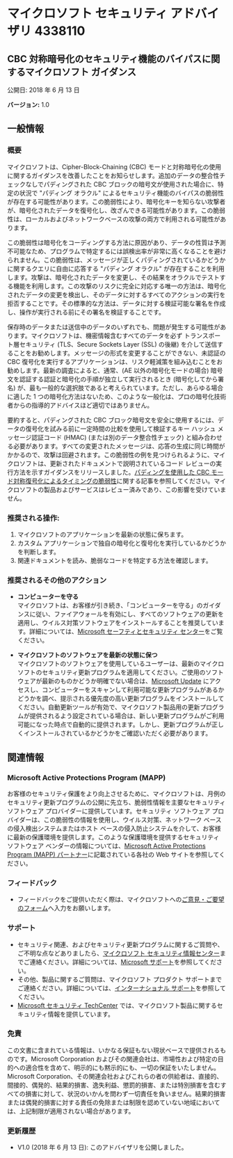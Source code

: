 ﻿---
TOCTitle: 4338110
Title: マイクロソフト セキュリティ アドバイザリ 4338110
---

マイクロソフト セキュリティ アドバイザリ 4338110
===================================

CBC 対称暗号化のセキュリティ機能のバイパスに関するマイクロソフト ガイダンス
-----------------------------------------------------------------------

公開日: 2018 年 6 月 13 日

**バージョン:** 1.0

一般情報
-------------------

### 概要

マイクロソフトは、Cipher-Block-Chaining (CBC) モードと対称暗号化の使用に関するガイダンスを改善したことをお知らせします。追加のデータの整合性チェックなしでパディングされた CBC ブロックの暗号文が使用された場合に、特定の状況で "パディング オラクル" によるセキュリティ機能のバイパスの脆弱性が存在する可能性があります。この脆弱性により、暗号化キーを知らない攻撃者が、暗号化されたデータを復号化し、改ざんできる可能性があります。この脆弱性は、ローカルおよびネットワークベースの攻撃の両方で利用される可能性があります。

この脆弱性は暗号化をコーディングする方法に原因があり、データの性質は予測不可能なため、プログラムで特定するには誤検出率が非常に高くなることを避けられません。この脆弱性は、メッセージが正しくパディングされているかどうかに関するクエリに自由に応答する "パディング オラクル" が存在することを利用します。攻撃は、暗号化されたデータを変更し、その結果をオラクルでテストする機能を利用します。この攻撃のリスクに完全に対応する唯一の方法は、暗号化されたデータの変更を検出し、そのデータに対するすべてのアクションの実行を拒否することです。その標準的な方法は、データに対する検証可能な署名を作成し、操作が実行される前にその署名を検証することです。 

保存時のデータまたは送信中のデータのいずれでも、問題が発生する可能性があります。マイクロソフトは、機密情報含むすべてのデータを必ず トランスポート層セキュリティ (TLS、Secure Sockets Layer (SSL) の後継) を介して送信することをお勧めします。メッセージの形式を変更することができない、未認証の CBC 復号化を実行するアプリケーションは、リスク軽減策を組み込むことをお勧めします。最新の調査によると、通常、(AE 以外の暗号化モードの場合) 暗号文を認証する認証と暗号化の手順が独立して実行されるとき (暗号化してから署名) が、最も一般的な選択肢であると考えられています。ただし、あらゆる場合に適した 1 つの暗号化方法はないため、このような一般化は、プロの暗号化技術者からの指導的アドバイスほど適切ではありません。 

要約すると、パディングされた CBC ブロック暗号文を安全に使用するには、データの復号化を試みる前に一定時間の比較を使用して検証するキー ハッシュ メッセージ認証コード (HMAC) (または別のデータ整合性チェック) と組み合わせる必要があります。すべての変更されたメッセージは、応答の生成に同じ時間がかかるので、攻撃は回避されます。この脆弱性の例を見つけられるように、マイクロソフトは、更新されたドキュメントで説明されているコード レビューの実行方法を示すガイダンスをリリースしました。[パディングを使用した CBC モード対称復号化によるタイミングの脆弱性](https://docs.microsoft.com/dotnet/standard/security/vulnerabilities-cbc-mode)に関する記事を参照してください。マイクロソフトの製品およびサービスはレビュー済みであり、この影響を受けていません。

### 推奨される操作:

1. マイクロソフトのアプリケーションを最新の状態に保ちます。
2. カスタム アプリケーションで独自の暗号化と復号化を実行しているかどうかを判断します。
3. 関連ドキュメントを読み、脆弱なコードを特定する方法を確認します。

### 推奨されるその他のアクション
  
-   **コンピューターを守る**   
    マイクロソフトは、お客様が引き続き、「コンピューターを守る」のガイダンスに従い、ファイアウォールを有効にし、すべてのソフトウェアの更新を適用し、ウイルス対策ソフトウェアをインストールすることを推奨しています。詳細については、[Microsoft セーフティとセキュリティ センター](https://www.microsoft.com/ja-jp/security/default.aspx)をご覧ください。
  
-   **マイクロソフトのソフトウェアを最新の状態に保つ**   
    マイクロソフトのソフトウェアを使用しているユーザーは、最新のマイクロソフトのセキュリティ更新プログラムを適用してください。ご使用のソフトウェアが最新のものかどうか明確でない場合は、[Microsoft Update](https://go.microsoft.com/fwlink/?linkid=40747) にアクセスし、コンピューターをスキャンして利用可能な更新プログラムがあるかどうかを調べ、提示される優先度の高い更新プログラムをインストールしてください。自動更新ツールが有効で、マイクロソフト製品用の更新プログラムが提供されるよう設定されている場合は、新しい更新プログラムがご利用可能になった時点で自動的に提供されます。しかし、更新プログラムが正しくインストールされているかどうかをご確認いただく必要があります。
  
関連情報  
-----------------

### Microsoft Active Protections Program (MAPP)
  
お客様のセキュリティ保護をより向上させるために、マイクロソフトは、月例のセキュリティ更新プログラムの公開に先立ち、脆弱性情報を主要なセキュリティ ソフトウェア プロバイダーに提供しています。セキュリティ ソフトウェア プロバイダーは、この脆弱性の情報を使用し、ウイルス対策、ネットワーク ベースの侵入検出システムまたはホスト ベースの侵入防止システムを介して、お客様に最新の保護環境を提供します。このような保護環境を提供するセキュリティ ソフトウェア ベンダーの情報については、[Microsoft Active Protections Program (MAPP) パートナー](https://go.microsoft.com/fwlink/?linkid=215201)に記載されている各社の Web サイトを参照してください。
  
### フィードバック
  
-   フィードバックをご提供いただく際は、マイクロソフトへの[ご意見・ご要望のフォーム](https://support.microsoft.com/ja-jp/kb/?scid=sw;en;1257&amp;showpage=1&amp;ws=technet&amp;sd=tech)へ入力をお願いします。
  
### サポート
  
-   セキュリティ関連、およびセキュリティ更新プログラムに関するご質問や、ご不明な点などありましたら、[マイクロソフト セキュリティ情報センター](https://go.microsoft.com/fwlink/?linkid=21131)までご連絡ください。詳細については、[Microsoft サポート](https://support.microsoft.com/)を参照してください。  
-   その他、製品に関するご質問は、マイクロソフト プロダクト サポートまでご連絡ください。詳細については、[インターナショナル サポート](https://go.microsoft.com/fwlink/?linkid=21155)を参照してください。  
-   [Microsoft セキュリティ TechCenter](https://go.microsoft.com/fwlink/?linkid=21132) では、マイクロソフト製品に関するセキュリティ情報を提供しています。
  
### 免責
  
この文書に含まれている情報は、いかなる保証もない現状ベースで提供されるものです。Microsoft Corporation およびその関連会社は、市場性および特定の目的への適合性を含めて、明示的にも黙示的にも、一切の保証をいたしません。Microsoft Corporation、その関連会社およびこれらの者の供給者は、直接的、間接的、偶発的、結果的損害、逸失利益、懲罰的損害、または特別損害を含むすべての損害に対して、状況のいかんを問わず一切責任を負いません。結果的損害または偶発的損害に対する責任の免除または制限を認めていない地域においては、上記制限が適用されない場合があります。
  
### 更新履歴
  
-   V1.0 (2018 年 6 月 13 日): このアドバイザリを公開しました。  

